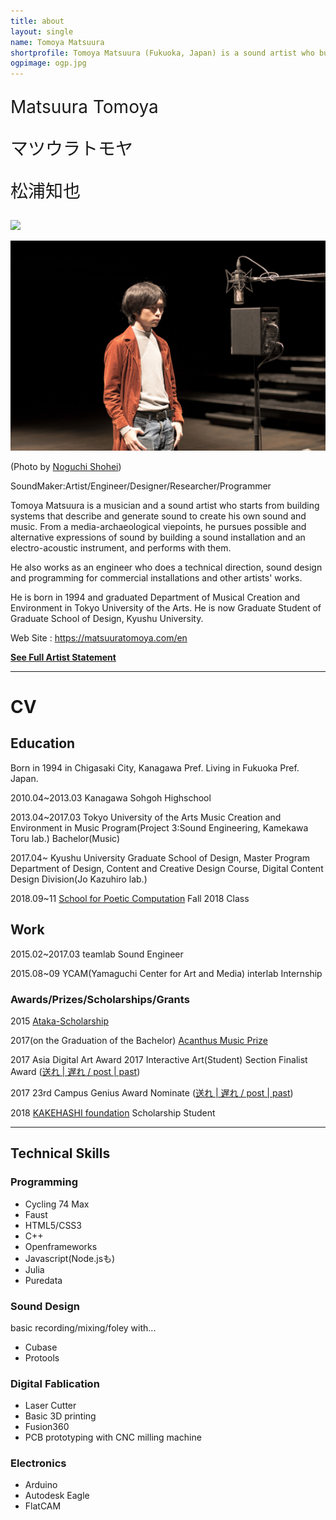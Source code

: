 ```yaml
---
title: about
layout: single
name: Tomoya Matsuura
shortprofile: Tomoya Matsuura (Fukuoka, Japan) is a sound artist who builds systems that describe and generate sound. These take the form of music, sound installations, and instruments.
ogpimage: ogp.jpg
---
```

<p style="font-size:200%; margin:1em 0;">
Matsuura Tomoya
</p>
<p style="font-size:200%; margin:1em 0;">
マツウラトモヤ
</p>
<p style="font-size:200%; margin:1em 0;">
松浦知也
</p>


![](profile2.jpg)

![](profile.jpg)

(Photo by [Noguchi Shohei](https://ngcsh.tumblr.com))

SoundMaker:Artist/Engineer/Designer/Researcher/Programmer

Tomoya Matsuura is a musician and a sound artist who starts from building systems that describe and generate sound to create his own sound and music. From a media-archaeological viepoints, he pursues possible and alternative expressions of sound by building a sound installation and an electro-acoustic instrument, and performs with them.

He also works as an engineer who does a technical direction, sound design and programming for commercial installations and other artists' works.

He is born in 1994 and graduated Department of Musical Creation and Environment in Tokyo University of the Arts. He is now Graduate Student of Graduate School of Design, Kyushu University.

Web Site : <https://matsuuratomoya.com/en>

**[See Full Artist Statement](./statement)**

---

# CV

## Education

Born in 1994 in Chigasaki City, Kanagawa Pref. Living in Fukuoka Pref. Japan.

2010.04~2013.03 Kanagawa Sohgoh Highschool

2013.04~2017.03 Tokyo University of the Arts Music Creation and Environment in Music Program(Project 3:Sound Engineering, Kamekawa Toru lab.) Bachelor(Music)

2017.04~ Kyushu University Graduate School of Design, Master Program Department of Design, Content and Creative Design Course, Digital Content Design Division(Jo Kazuhiro lab.)

2018.09~11 [School for Poetic Computation](https://sfpc.io) Fall 2018 Class

## Work

2015.02~2017.03 teamlab Sound Engineer

2015.08~09 YCAM(Yamaguchi Center for Art and Media) interlab Internship


### Awards/Prizes/Scholarships/Grants

2015 [Ataka-Scholarship](https://www.geidai.ac.jp/life/scholarship/geidai_scholarship)

2017(on the Graduation of the Bachelor) [Acanthus Music Prize](https://www.geidai.ac.jp/information/prize/acanthus)

2017 Asia Digital Art Award 2017 Interactive Art(Student) Section Finalist Award ([送れ | 遅れ / post | past](/works/post-past_sotsuten))

2017 23rd Campus Genius Award Nominate ([送れ | 遅れ / post | past](/works/post-past_sotsuten))

2018 [KAKEHASHI foundation](https://kakehashi-foundation.jp) Scholarship Student

---

## Technical Skills

### Programming

- Cycling 74 Max
- Faust
- HTML5/CSS3
- C++
- Openframeworks
- Javascript(Node.jsも)
- Julia
- Puredata

### Sound Design

basic recording/mixing/foley with...

- Cubase
- Protools

### Digital Fablication

- Laser Cutter
- Basic 3D printing
- Fusion360
- PCB prototyping with CNC milling machine

### Electronics

- Arduino
- Autodesk Eagle
- FlatCAM
